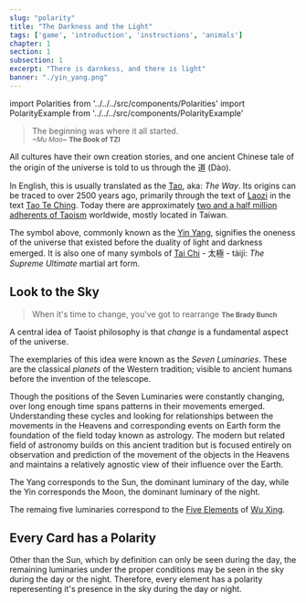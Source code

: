 ```yaml
---
slug: "polarity"
title: "The Darkness and the Light"
tags: ['game', 'introduction', 'instructions', 'animals']
chapter: 1
section: 1
subsection: 1
excerpt: "There is darnkess, and there is light"
banner: "./yin_yang.png"
---
```


import Polarities from '../../../src/components/Polarities'
import PolarityExample from '../../../src/components/PolarityExample'

<Polarities />

>The beginning was where it all started. <br /><small><em>~Mu Mao~</em> <strong>The Book of TZI</strong></small>

All cultures have their own creation stories, and one ancient Chinese tale of the origin of the universe is told to us through the 道 (Dào). 

In English, this is usually translated as the [Tao](https://en.wikipedia.org/wiki/Tao 'Tao'), aka: *The Way*. Its origins can be traced to over 2500 years ago, primarily through the text of [Laozi](https://en.wikipedia.org/wiki/Laozi 'Laozi') in the text [Tao Te Ching](https://en.wikipedia.org/wiki/Tao_Te_Ching 'Tao Te Ching'). Today there are approximately [two and a half million adherents of Taoism](https://www.wolframalpha.com/input/?i=taoism "Wolfram Alpha: Taoism") worldwide, mostly located in Taiwan.

The symbol above, commonly known as the [Yin Yang](https://en.wikipedia.org/wiki/Yin_and_yang "Yin Yang"), signifies the oneness of the universe that existed before the duality of light and darkness emerged. It is also one of many symbols of [Tai Chi](https://en.wikipedia.org/wiki/Tai_chi 'Tai Chi') - 太極 - tàijí: *The Supreme Ultimate* martial art form.

## Look to the Sky

>When it's time to change, you've got to rearrange
<small><strong>The Brady Bunch</strong></small>

A central idea of Taoist philosophy is that *change* is a fundamental aspect of the universe. 

The exemplaries of this idea were known as the *Seven Luminaries*. These are the classical *planets* of the Western tradition; visible to ancient humans before the invention of the telescope.

Though the positions of the Seven Luminaries were constantly changing, over long enough time spans patterns in their movements emerged. Understanding these cycles and looking for relationships between the movements in the Heavens and corresponding events on Earth form the foundation of the field today known as astrology. The modern but related field of astronomy builds on this ancient tradition but is focused entirely on observation and prediction of the movement of the objects in the Heavens and maintains a relatively agnostic view of their influence over the Earth.

The Yang corresponds to the Sun, the dominant luminary of the day, while the Yin corresponds the Moon, the dominant luminary of the night.

The remaing five luminaries correspond to the [Five Elements](elements 'Five Elements') of [Wu Xing](https://en.wikipedia.org/wiki/Wu_Xing 'Wu Xing').

## Every Card has a Polarity

Other than the Sun, which by definition can only be seen during the day, the remaining luminaries under the proper conditions may be seen in the sky during the day or the night. Therefore, every element has a polarity reperesenting it's presence in the sky during the day or night.

<PolarityExample />
